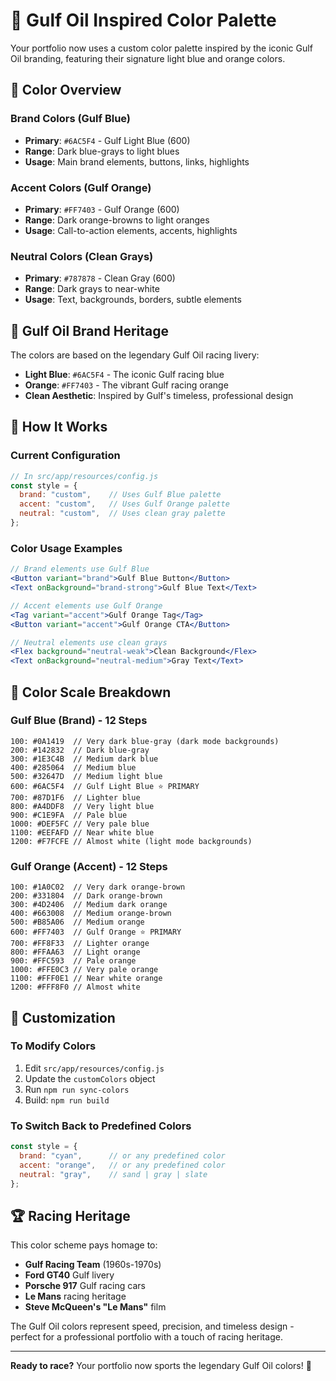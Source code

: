 # 🏁 Gulf Oil Inspired Color Palette

Your portfolio now uses a custom color palette inspired by the iconic Gulf Oil branding, featuring their signature light blue and orange colors.

## 🎨 Color Overview

### **Brand Colors (Gulf Blue)**
- **Primary**: `#6AC5F4` - Gulf Light Blue (600)
- **Range**: Dark blue-grays to light blues
- **Usage**: Main brand elements, buttons, links, highlights

### **Accent Colors (Gulf Orange)**  
- **Primary**: `#FF7403` - Gulf Orange (600)
- **Range**: Dark orange-browns to light oranges
- **Usage**: Call-to-action elements, accents, highlights

### **Neutral Colors (Clean Grays)**
- **Primary**: `#787878` - Clean Gray (600)
- **Range**: Dark grays to near-white
- **Usage**: Text, backgrounds, borders, subtle elements

## 🏁 Gulf Oil Brand Heritage

The colors are based on the legendary Gulf Oil racing livery:
- **Light Blue**: `#6AC5F4` - The iconic Gulf racing blue
- **Orange**: `#FF7403` - The vibrant Gulf racing orange
- **Clean Aesthetic**: Inspired by Gulf's timeless, professional design

## 🚀 How It Works

### **Current Configuration**
```javascript
// In src/app/resources/config.js
const style = {
  brand: "custom",    // Uses Gulf Blue palette
  accent: "custom",   // Uses Gulf Orange palette  
  neutral: "custom",  // Uses clean gray palette
};
```

### **Color Usage Examples**
```jsx
// Brand elements use Gulf Blue
<Button variant="brand">Gulf Blue Button</Button>
<Text onBackground="brand-strong">Gulf Blue Text</Text>

// Accent elements use Gulf Orange
<Tag variant="accent">Gulf Orange Tag</Tag>
<Button variant="accent">Gulf Orange CTA</Button>

// Neutral elements use clean grays
<Flex background="neutral-weak">Clean Background</Flex>
<Text onBackground="neutral-medium">Gray Text</Text>
```

## 🎯 Color Scale Breakdown

### **Gulf Blue (Brand) - 12 Steps**
```
100: #0A1419  // Very dark blue-gray (dark mode backgrounds)
200: #142832  // Dark blue-gray
300: #1E3C4B  // Medium dark blue
400: #285064  // Medium blue
500: #32647D  // Medium light blue
600: #6AC5F4  // Gulf Light Blue ⭐ PRIMARY
700: #87D1F6  // Lighter blue
800: #A4DDF8  // Very light blue
900: #C1E9FA  // Pale blue
1000: #DEF5FC // Very pale blue
1100: #EEFAFD // Near white blue
1200: #F7FCFE // Almost white (light mode backgrounds)
```

### **Gulf Orange (Accent) - 12 Steps**
```
100: #1A0C02  // Very dark orange-brown
200: #331804  // Dark orange-brown
300: #4D2406  // Medium dark orange
400: #663008  // Medium orange-brown
500: #B85A06  // Medium orange
600: #FF7403  // Gulf Orange ⭐ PRIMARY
700: #FF8F33  // Lighter orange
800: #FFAA63  // Light orange
900: #FFC593  // Pale orange
1000: #FFE0C3 // Very pale orange
1100: #FFF0E1 // Near white orange
1200: #FFF8F0 // Almost white
```

## 🔧 Customization

### **To Modify Colors**
1. Edit `src/app/resources/config.js`
2. Update the `customColors` object
3. Run `npm run sync-colors`
4. Build: `npm run build`

### **To Switch Back to Predefined Colors**
```javascript
const style = {
  brand: "cyan",      // or any predefined color
  accent: "orange",   // or any predefined color
  neutral: "gray",    // sand | gray | slate
};
```

## 🏆 Racing Heritage

This color scheme pays homage to:
- **Gulf Racing Team** (1960s-1970s)
- **Ford GT40** Gulf livery
- **Porsche 917** Gulf racing cars
- **Le Mans** racing heritage
- **Steve McQueen's "Le Mans"** film

The Gulf Oil colors represent speed, precision, and timeless design - perfect for a professional portfolio with a touch of racing heritage.

---

**Ready to race?** Your portfolio now sports the legendary Gulf Oil colors! 🏁 